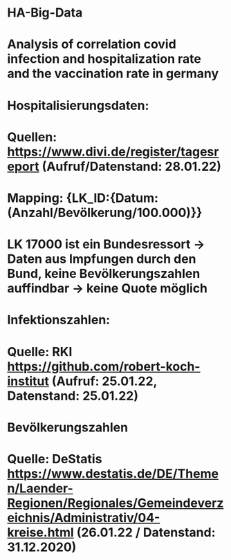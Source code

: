 # HA-Big-Data
# Analysis of correlation covid infection and hospitalization rate and the vaccination rate in germany


# Hospitalisierungsdaten:
#   Quellen: https://www.divi.de/register/tagesreport (Aufruf/Datenstand: 28.01.22)
#   Mapping: {LK_ID:{Datum: (Anzahl/Bevölkerung/100.000)}}


#   LK 17000 ist ein Bundesressort → Daten aus Impfungen durch den Bund, keine Bevölkerungszahlen auffindbar → keine Quote möglich

# Infektionszahlen:
#   Quelle: RKI https://github.com/robert-koch-institut (Aufruf: 25.01.22, Datenstand: 25.01.22)

# Bevölkerungszahlen
# Quelle: DeStatis https://www.destatis.de/DE/Themen/Laender-Regionen/Regionales/Gemeindeverzeichnis/Administrativ/04-kreise.html (26.01.22 / Datenstand: 31.12.2020)

